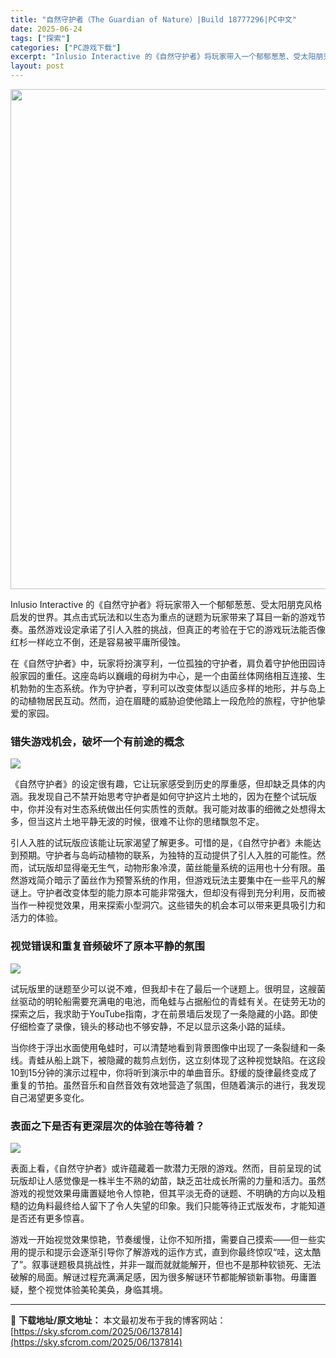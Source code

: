 ```yaml
---
title: "自然守护者（The Guardian of Nature）|Build 18777296|PC中文"
date: 2025-06-24
tags: ["探索"]
categories: ["PC游戏下载"]
excerpt: "Inlusio Interactive 的《自然守护者》将玩家带入一个郁郁葱葱、受太阳朋克风格启发的世界。其点击式玩法和以生态为重点的谜题为玩家带来了耳目一新的游戏节奏。虽然游戏设定承诺了引人入胜的挑战，但真正的考验在于它的游戏玩法能否像红杉一样屹立不倒，还是容易被平庸所侵蚀。 在《自然守护者》中，&hellip;"
layout: post
---
```


<img class="aligncenter size-full wp-image-137815" src="https://sky.sfcrom.com/wp-content/uploads/2025/06/202506241451134.webp" alt="" width="550" height="800" />

Inlusio Interactive 的《自然守护者》将玩家带入一个郁郁葱葱、受太阳朋克风格启发的世界。其点击式玩法和以生态为重点的谜题为玩家带来了耳目一新的游戏节奏。虽然游戏设定承诺了引人入胜的挑战，但真正的考验在于它的游戏玩法能否像红杉一样屹立不倒，还是容易被平庸所侵蚀。

在《自然守护者》中，玩家将扮演亨利，一位孤独的守护者，肩负着守护他田园诗般家园的重任。这座岛屿以巍峨的母树为中心，是一个由菌丝体网络相互连接、生机勃勃的生态系统。作为守护者，亨利可以改变体型以适应多样的地形，并与岛上的动植物居民互动。然而，迫在眉睫的威胁迫使他踏上一段危险的旅程，守护他挚爱的家园。
<h3>错失游戏机会，破坏一个有前途的概念</h3>
<img src="https://shared.akamai.steamstatic.com/store_item_assets/steam/apps/2421950/0c16f2ec19bb0478b0a394ffb6ccdc7f927fe729/ss_0c16f2ec19bb0478b0a394ffb6ccdc7f927fe729.1920x1080.jpg?t=1750432845" />

《自然守护者》的设定很有趣，它让玩家感受到历史的厚重感，但却缺乏具体的内涵。我发现自己不禁开始思考守护者是如何守护这片土地的，因为在整个试玩版中，你并没有对生态系统做出任何实质性的贡献。我可能对故事的细微之处想得太多，但当这片土地平静无波的时候，很难不让你的思绪飘忽不定。

引人入胜的试玩版应该能让玩家渴望了解更多。可惜的是，《自然守护者》未能达到预期。守护者与岛屿动植物的联系，为独特的互动提供了引人入胜的可能性。然而，试玩版却显得毫无生气，动物形象冷漠，菌丝能量系统的运用也十分有限。虽然游戏简介暗示了菌丝作为预警系统的作用，但游戏玩法主要集中在一些平凡的解谜上。守护者改变体型的能力原本可能非常强大，但却没有得到充分利用，反而被当作一种视觉效果，用来探索小型洞穴。这些错失的机会本可以带来更具吸引力和活力的体验。
<h3>视觉错误和重复音频破坏了原本平静的氛围</h3>
<img src="https://shared.akamai.steamstatic.com/store_item_assets/steam/apps/2421950/087e14b190ee97147dbf250f4c4cb4a66fa8343f/ss_087e14b190ee97147dbf250f4c4cb4a66fa8343f.1920x1080.jpg?t=1750432845" />

试玩版里的谜题至少可以说不难，但我却卡在了最后一个谜题上。很明显，这艘菌丝驱动的明轮船需要充满电的电池，而龟蛙与占据船位的青蛙有关。在徒劳无功的探索之后，我求助于YouTube指南，才在前景墙后发现了一条隐藏的小路。即使仔细检查了录像，镜头的移动也不够安静，不足以显示这条小路的延续。

当你终于浮出水面使用龟蛙时，可以清楚地看到背景图像中出现了一条裂缝和一条线。青蛙从船上跳下，被隐藏的裁剪点划伤，这立刻体现了这种视觉缺陷。在这段10到15分钟的演示过程中，你将听到演示中的单曲音乐。舒缓的旋律最终变成了重复的节拍。虽然音乐和自然音效有效地营造了氛围，但随着演示的进行，我发现自己渴望更多变化。
<h3>表面之下是否有更深层次的体验在等待着？</h3>
<img src="https://shared.akamai.steamstatic.com/store_item_assets/steam/apps/2421950/75ab23c11095117d19327a99a30fb6cf4571f05e/ss_75ab23c11095117d19327a99a30fb6cf4571f05e.1920x1080.jpg?t=1750432845" />

表面上看，《自然守护者》或许蕴藏着一款潜力无限的游戏。然而，目前呈现的试玩版却让人感觉像是一株半生不熟的幼苗，缺乏茁壮成长所需的力量和活力。虽然游戏的视觉效果毋庸置疑地令人惊艳，但其平淡无奇的谜题、不明确的方向以及粗糙的边角料最终给人留下了令人失望的印象。我们只能等待正式版发布，才能知道是否还有更多惊喜。

游戏一开始视觉效果惊艳，节奏缓慢，让你不知所措，需要自己摸索——但一些实用的提示和提示会逐渐引导你了解游戏的运作方式，直到你最终惊叹“哇，这太酷了”。叙事谜题极具挑战性，并非一蹴而就就能解开，但也不是那种软锁死、无法破解的局面。解谜过程充满满足感，因为很多解谜环节都能解锁新事物。毋庸置疑，整个视觉体验美轮美奂，身临其境。

---
📖 **下载地址/原文地址：** 本文最初发布于我的博客网站：[https://sky.sfcrom.com/2025/06/137814](https://sky.sfcrom.com/2025/06/137814)
